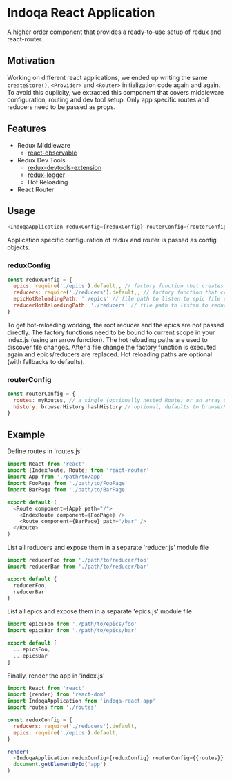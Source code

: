 # Indoqa React Application
A higher order component that provides a ready-to-use setup of redux and react-router. 

## Motivation
Working on different react applications, we ended up writing the same `createStore()`, `<Provider>` and `<Router>` initialization code again and again. To avoid this duplicity, we extracted this component that covers middleware configuration, routing and dev tool setup. Only app specific routes and reducers need to be passed as props.


## Features

  * Redux Middleware
    * [react-observable](https://github.com/redux-observable/redux-observable)
  * Redux Dev Tools
    * [redux-devtools-extension](https://github.com/zalmoxisus/redux-devtools-extension)
    * [redux-logger](https://github.com/evgenyrodionov/redux-logger)
    * Hot Reloading
  * React Router 
    
## Usage
```javascript
<IndoqaApplication reduxConfig={reduxConfig} routerConfig={routerConfig} />
```
Application specific configuration of redux and router is passed as config objects.

### reduxConfig

```javascript
const reduxConfig = {
  epics: require('./epics').default,, // factory function that creates a list of epics
  reducers: require('./reducers').default,, // factory function that creates an object of reducers,
  epicHotReloadingPath: './epics' // file path to listen to epic file changes (default './epics')
  reducerHotReloadingPath: './reducers' // file path to listen to reducer file changes (default './reducers')
}
```

To get hot-reloading working, the root reducer and the epics are not passed directly. The factory functions need to be bound to current scope in your index.js (using an arrow function). The hot reloading paths are used
to discover file changes. After a file change the factory function is executed again and epics/reducers are replaced. Hot reloading paths are optional (with fallbacks to defaults). 

### routerConfig
```javascript
const routerConfig = {
  routes: myRoutes, // a single (optionally nested Route) or an array of Routes
  history: browserHistory|hashHistory // optional, defaults to browserHistory
}
```
    
## Example

Define routes in 'routes.js'
```javascript
import React from 'react'
import {IndexRoute, Route} from 'react-router'
import App from './path/to/app'
import FooPage from './path/to/FooPage'
import BarPage from './path/to/BarPage'

export default (
  <Route component={App} path="/">
    <IndexRoute component={FooPage} />
    <Route component={BarPage} path="/bar" />
  </Route>
)
```

List all reducers and expose them in a separate 'reducer.js' module file
```javascript
import reducerFoo from './path/to/reducer/foo'
import reducerBar from './path/to/reducer/bar'

export default {
  reducerFoo,
  reducerBar
}
```

List all epics and expose them in a separate 'epics.js' module file
```javascript
import epicsFoo from './path/to/epics/foo'
import epicsBar from './path/to/epics/bar'

export default [
  ...epicsFoo,
  ...epicsBar
]

```

Finally, render the app in 'index.js'
```javascript
import React from 'react'
import {render} from 'react-dom'
import IndoqaApplication from 'indoqa-react-app'
import routes from './routes'

const reduxConfig = {
  reducers: require('./reducers').default,
  epics: require('./epics').default,
}

render(
  <IndoqaApplication reduxConfig={reduxConfig} routerConfig={{routes}} />,
  document.getElementById('app')
)
```
    
